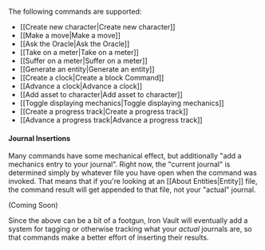 The following commands are supported:

- [[Create new character|Create new character]]
- [[Make a move|Make a move]]
- [[Ask the Oracle|Ask the Oracle]]
- [[Take on a meter|Take on a meter]]
- [[Suffer on a meter|Suffer on a meter]]
- [[Generate an entity|Generate an entity]]
- [[Create a clock|Create a block Command]]
- [[Advance a clock|Advance a clock]]
- [[Add asset to character|Add asset to character]]
- [[Toggle displaying mechanics|Toggle displaying mechanics]]
- [[Create a progress track|Create a progress track]]
- [[Advance a progress track|Advance a progress track]]

#### Journal Insertions

Many commands have some mechanical effect, but additionally "add a mechanics entry to your journal". Right now, the "current journal" is determined simply by whatever file you have open when the command was invoked. That means that if you're looking at an [[About Entities|Entity]] file, the command result will get appended to that file, not your "actual" journal.

(Coming Soon)

Since the above can be a bit of a footgun, Iron Vault will eventually add a system for tagging or otherwise tracking what your _actual_ journals are, so that commands make a better effort of inserting their results.
